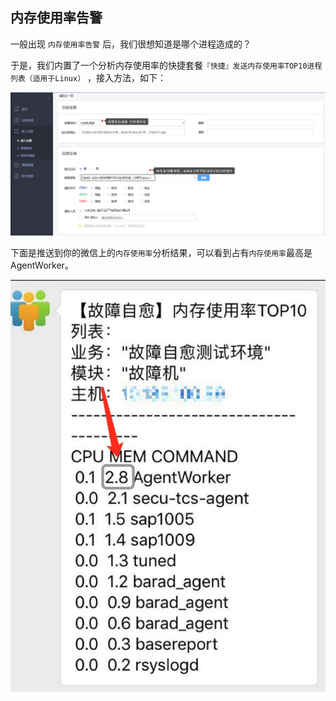 ## 内存使用率告警
一般出现 `内存使用率告警` 后，我们很想知道是哪个进程造成的？

于是，我们内置了一个分析内存使用率的快捷套餐`『快捷』发送内存使用率TOP10进程列表（适用于Linux）` ，接入方法，如下：

![](../../assets//14955213210764.jpg)


下面是推送到你的微信上的`内存使用率`分析结果，可以看到占有`内存使用率`最高是AgentWorker。

![](../../assets//14956178826478.jpg)
